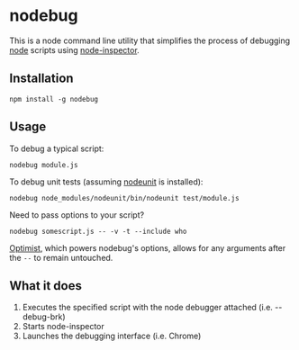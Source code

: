 # nodebug

This is a node command line utility that simplifies the process of debugging [node](https://github.com/joyent/node) scripts using [node-inspector](https://github.com/dannycoates/node-inspector).

## Installation

    npm install -g nodebug

## Usage

To debug a typical script:

    nodebug module.js

To debug unit tests (assuming [nodeunit](https://github.com/caolan/nodeunit) is installed):

    nodebug node_modules/nodeunit/bin/nodeunit test/module.js

Need to pass options to your script?

	nodebug somescript.js -- -v -t --include who

[Optimist](https://github.com/substack/node-optimist), which powers nodebug's options, allows for any arguments after the `--` to remain untouched.

## What it does

1. Executes the specified script with the node debugger attached (i.e. --debug-brk)
2. Starts node-inspector
3. Launches the debugging interface (i.e. Chrome)
